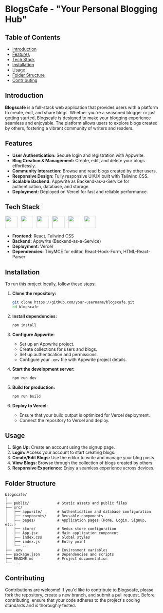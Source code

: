 # BlogsCafe - "Your Personal Blogging Hub"

## Table of Contents

- [Introduction](#introduction)
- [Features](#features)
- [Tech Stack](#tech-stack)
- [Installation](#installation)
- [Usage](#usage)
- [Folder Structure](#folder-structure)
- [Contributing](#contributing)

## Introduction

**Blogscafe** is a full-stack web application that provides users with a platform to create, edit, and share blogs. Whether you're a seasoned blogger or just getting started, Blogscafe is designed to make your blogging experience seamless and enjoyable. The platform allows users to explore blogs created by others, fostering a vibrant community of writers and readers.

## Features

- **User Authentication:** Secure login and registration with Appwrite.
- **Blog Creation & Management:** Create, edit, and delete your blogs effortlessly.
- **Community Interaction:** Browse and read blogs created by other users.
- **Responsive Design:** Fully responsive UI/UX built with Tailwind CSS.
- **Scalable Backend:** Appwrite as Backend-as-a-Service for authentication, database, and storage.
- **Deployment:** Deployed on Vercel for fast and reliable performance.

## Tech Stack

<img src="https://cdn.jsdelivr.net/gh/devicons/devicon@latest/icons/vitejs/vitejs-original.svg" width="40" height="40" /> &nbsp;
<img src="https://cdn.jsdelivr.net/gh/devicons/devicon@latest/icons/react/react-original.svg" width="40" height="40" /> &nbsp;
<img src="https://cdn.jsdelivr.net/gh/devicons/devicon@latest/icons/reactrouter/reactrouter-original.svg" width="40" height="40" /> &nbsp;
<img src="https://cdn.jsdelivr.net/gh/devicons/devicon@latest/icons/redux/redux-original.svg" width="40" height="40" /> &nbsp;
<img src="https://cdn.jsdelivr.net/gh/devicons/devicon@latest/icons/tailwindcss/tailwindcss-original.svg" width="40" height="40" /> &nbsp;
<img src="https://cdn.jsdelivr.net/gh/devicons/devicon@latest/icons/appwrite/appwrite-original.svg" width="40" height="40" /> &nbsp;
<br/>
- **Frontend:** React, Tailwind CSS
- **Backend:** Appwrite (Backend-as-a-Service)
- **Deployment:** Vercel
- **Dependencies:** TinyMCE for editor, React-Hook-Form, HTML-React-Parser 

## Installation

To run this project locally, follow these steps:

1. **Clone the repository:**
   ```bash
   git clone https://github.com/your-username/blogscafe.git
   cd blogscafe
   ```

2. **Install dependencies:**
   ```bash
   npm install
   ```

3. **Configure Appwrite:**
   - Set up an Appwrite project.
   - Create collections for users and blogs.
   - Set up authentication and permissions.
   - Configure your `.env` file with Appwrite project details.

4. **Start the development server:**
   ```bash
   npm run dev
   ```

5. **Build for production:**
   ```bash
   npm run build
   ```

6. **Deploy to Vercel:**
   - Ensure that your build output is optimized for Vercel deployment.
   - Connect the repository to Vercel and deploy.

## Usage

1. **Sign Up:** Create an account using the signup page.
2. **Login:** Access your account to start creating blogs.
3. **Create/Edit Blogs:** Use the editor to write and manage your blog posts.
4. **View Blogs:** Browse through the collection of blogs created by others.
5. **Responsive Experience:** Enjoy a seamless experience across devices.

## Folder Structure

```
blogscafe/
│
├── public/             # Static assets and public files
├── src/
│   ├── appwrite/       # Authentication and database configuration 
│   ├── components/     # Reusable components
│   ├── pages/          # Application pages (Home, Login, Signup, etc.)
│   ├── store/          # Redux store configuration
│   ├── App.jsx         # Main application component
│   ├── index.css       # Global styles
│   ├── index.js        # Entry point
│   └── ...
├── .env                # Environment variables
├── package.json        # Dependencies and scripts
├── README.md           # Project documentation
└── ...
```

## Contributing

Contributions are welcome! If you'd like to contribute to Blogscafe, please fork the repository, create a new branch, and submit a pull request. Before contributing, ensure that your code adheres to the project's coding standards and is thoroughly tested.